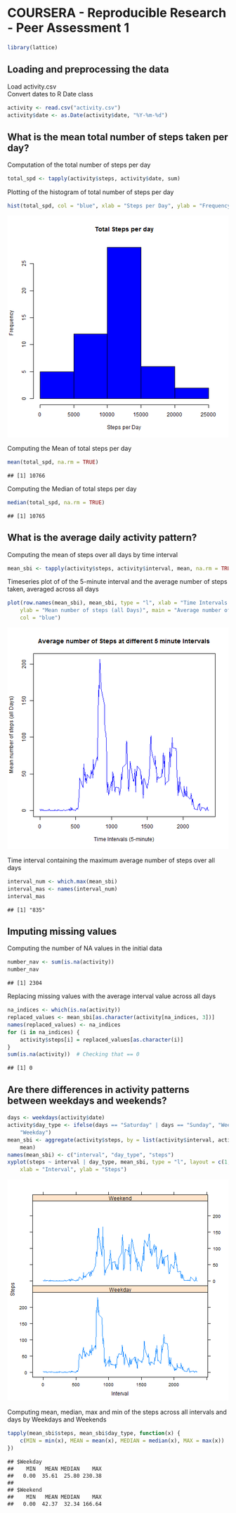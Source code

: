 # COURSERA - Reproducible Research - Peer Assessment 1


```r
library(lattice)
```


## Loading and preprocessing the data
Load activity.csv  
Convert dates to R Date class

```r
activity <- read.csv("activity.csv")
activity$date <- as.Date(activity$date, "%Y-%m-%d")
```


## What is the mean total number of steps taken per day?
Computation of the total number of steps per day

```r
total_spd <- tapply(activity$steps, activity$date, sum)
```

Plotting of the histogram of total number of steps per day

```r
hist(total_spd, col = "blue", xlab = "Steps per Day", ylab = "Frequency", main = "Total Steps per day")
```

![plot of chunk unnamed-chunk-4](figure/unnamed-chunk-4.png) 


Computing the Mean of total steps per day

```r
mean(total_spd, na.rm = TRUE)
```

```
## [1] 10766
```


Computing the Median of  total steps per day

```r
median(total_spd, na.rm = TRUE)
```

```
## [1] 10765
```


## What is the average daily activity pattern?
Computing the mean of steps over all days by time interval

```r
mean_sbi <- tapply(activity$steps, activity$interval, mean, na.rm = TRUE)
```

Timeseries plot of of the 5-minute interval and the average number of steps taken, averaged across all days

```r
plot(row.names(mean_sbi), mean_sbi, type = "l", xlab = "Time Intervals (5-minute)", 
    ylab = "Mean number of steps (all Days)", main = "Average number of Steps at different 5 minute Intervals", 
    col = "blue")
```

![plot of chunk unnamed-chunk-8](figure/unnamed-chunk-8.png) 

Time interval containing the maximum average number of steps over all days

```r
interval_num <- which.max(mean_sbi)
interval_mas <- names(interval_num)
interval_mas
```

```
## [1] "835"
```

## Imputing missing values
Computing the number of NA values in the initial data

```r
number_nav <- sum(is.na(activity))
number_nav
```

```
## [1] 2304
```


Replacing missing values with the average interval value across all days

```r
na_indices <- which(is.na(activity))
replaced_values <- mean_sbi[as.character(activity[na_indices, 3])]
names(replaced_values) <- na_indices
for (i in na_indices) {
    activity$steps[i] = replaced_values[as.character(i)]
}
sum(is.na(activity))  # Checking that == 0
```

```
## [1] 0
```


## Are there differences in activity patterns between weekdays and weekends?


```r
days <- weekdays(activity$date)
activity$day_type <- ifelse(days == "Saturday" | days == "Sunday", "Weekend", 
    "Weekday")
mean_sbi <- aggregate(activity$steps, by = list(activity$interval, activity$day_type), 
    mean)
names(mean_sbi) <- c("interval", "day_type", "steps")
xyplot(steps ~ interval | day_type, mean_sbi, type = "l", layout = c(1, 2), 
    xlab = "Interval", ylab = "Steps")
```

![plot of chunk unnamed-chunk-12](figure/unnamed-chunk-12.png) 

Computing mean, median, max and min of the steps across all intervals and days by Weekdays and Weekends

```r
tapply(mean_sbi$steps, mean_sbi$day_type, function(x) {
    c(MIN = min(x), MEAN = mean(x), MEDIAN = median(x), MAX = max(x))
})
```

```
## $Weekday
##    MIN   MEAN MEDIAN    MAX 
##   0.00  35.61  25.80 230.38 
## 
## $Weekend
##    MIN   MEAN MEDIAN    MAX 
##   0.00  42.37  32.34 166.64
```

